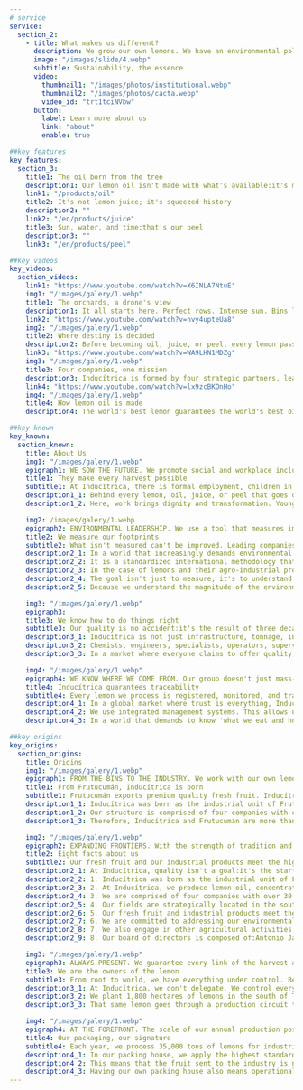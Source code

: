 ```yaml
---
# service
service:
  section_2:
    - title: What makes us different?
      description: We grow our own lemons. We have an environmental policy and a code of business ethics. We respect our people, have deep regional roots, and we are ready to continue growing.
      image: "/images/slide/4.webp"
      subtitle: Sustainability, the essence
      video:
        thumbnail1: "/images/photos/institutional.webp"
        thumbnail2: "/images/photos/cacta.webp"
        video_id: "trt1tciNVbw"
      button:
        label: Learn more about us
        link: "about"
        enable: true

##key features
key_features:
  section_3:
    title1: The oil born from the tree
    description1: Our lemon oil isn't made with what's available:it's made with what we grow. At Inducítrica, the lemons are our own, traceability is complete, and excellence begins at the root.
    link1: "/products/oil"
    title2: It's not lemon juice; it's squeezed history
    description2: ""
    link2: "/en/products/juice"
    title3: Sun, water, and time:that's our peel
    description3: ""
    link3: "/en/products/peel"

##key videos
key_videos:
  section_videos:
    link1: "https://www.youtube.com/watch?v=X6INLA7NtuE"
    img1: "/images/galery/1.webp"
    title1: The orchards, a drone's view
    description1: It all starts here. Perfect rows. Intense sun. Bins lined up like soldiers. And lemons falling, one by one, into expert hands. This is our view from above.
    link2: "https://www.youtube.com/watch?v=nvy4upteUa8"
    img2: "/images/galery/1.webp"
    title2: Where destiny is decided
    description2: Before becoming oil, juice, or peel, every lemon passes through our packing house. That's where its path is determined. In this process, there's no room for chance; there are expert eyes, technology, and judgment.
    link3: "https://www.youtube.com/watch?v=WA9LHN1MDZg"
    img3: "/images/galery/1.webp"
    title3: Four companies, one mission
    description3: Inducítrica is formed by four strategic partners, leaders in the citrus industry. Each brings the best of their experience. Together, they drive a group with roots in Tucumán and a global vision.
    link4: "https://www.youtube.com/watch?v=lx9zcBKOnHo"
    img4: "/images/galery/1.webp"
    title4: How lemon oil is made
    description4: The world's best lemon guarantees the world's best oil. That is the first key to the industrial process. Because with us, the soul of the citrus becomes industry.

##key known
key_known:
  section_known:
    title: About Us
    img1: "/images/galery/1.webp"
    epigraph1: WE SOW THE FUTURE. We promote social and workplace inclusion. PHOTO:INDUCITRICA
    title1: They make every harvest possible
    subtitle1: At Inducítrica, there is formal employment, children in schools, dignified work, and families that thrive. Because for us, the most valuable harvest is one of opportunities.
    description1_1: Behind every lemon, oil, juice, or peel that goes out into the world, there is a story born in Alberdi and its surroundings. Our presence in this city, located in the south of Tucumán, Argentina, drives local economies, strengthens the productive network, generates direct and indirect employment, promotes workplace inclusion with a gender perspective, and improves key indicators, such as school enrollment and family stability.
    description1_2: Here, work brings dignity and transformation. Young people who used to migrate now find real opportunities in their hometown. Meanwhile, new ventures, businesses, and services grow around this agro-industrial development. Because for us, the most valuable harvest is one of opportunities.

    img2: /images/galery/1.webp
    epigraph2: ENVIRONMENTAL LEADERSHIP. We use a tool that measures impact and improves the future. PHOTO:INDUCITRICA
    title2: We measure our footprints
    subtitle2: What isn't measured can't be improved. Leading companies—like Inducítrica—now have their Life Cycle Assessment, with the goal of minimizing environmental impact.
    description2_1: In a world that increasingly demands environmental transparency, leading companies are stepping forward:they measure and make the real impacts of their production visible through a key tool, the Life Cycle Assessment (also known by its acronym, LCA).
    description2_2: It is a standardized international methodology that quantifies the environmental footprints of a product or process throughout its life cycle. This includes everything from the extraction of raw materials to final disposal, encompassing production, transportation, use, and recycling.
    description2_3: In the case of lemons and their agro-industrial products—such as juice, essential oil, or peel—an LCA considers the impact of cultivation (water, energy, fertilizers, etc.), industrial processing (energy consumption, waste, emissions, etc.), transportation, and even packaging use and its recyclability, among other issues.
    description2_4: The goal isn't just to measure; it's to understand and improve. To know where we stand in order to decide where we are going. Currently, companies that prioritize transparency with their clients and consumers, export to demanding markets with increasingly strict environmental regulations, and hold a real commitment to sustainability have a Life Cycle Assessment. Inducítrica is one of them.
    description2_5: Because we understand the magnitude of the environmental problem and the need to take action. This audit, conducted by external reviewers, has allowed us to identify critical points, reduce our carbon and other footprints, optimize resources, and, most importantly, make data-driven decisions. Ultimately, an LCA serves as a powerful statement.

    img3: "/images/galery/1.webp"
    epigraph3: 
    title3: We know how to do things right
    subtitle3: Our quality is no accident:it's the result of three decades of accumulated experience, passed down and applied to every decision in the harvest and industrial process.
    description3_1: Inducítrica is not just infrastructure, tonnage, industrial lemon products, and exports. It is also—and above all—applied knowledge. The difference between a good peel and an excellent one often lies in a detail that only an expert can detect. And we know.
    description3_2: Chemists, engineers, specialists, operators, supervisors... behind every fruit and every derivative product that goes out into the world, there is a team that deeply understands the behavior of the lemon in all its phases. That knowledge can't be improvised. It comes from years of working with the raw material, complying with regulatory requirements, and implementing continuous improvements.
    description3_3: In a market where everyone claims to offer quality, we have a more powerful differentiator:we know how to achieve it. And how to sustain it over time.

    img4: "/images/galery/1.webp"
    epigraph4: WE KNOW WHERE WE COME FROM. Our group doesn't just mass-produce:we work with identity. PHOTO:INDUCITRICA
    title4: Inducítrica guarantees traceability
    subtitle4: Every lemon we process is registered, monitored, and traced from the moment it is harvested until it reaches the world as essential oil, juice, and dehydrated peel.
    description4_1: In a global market where trust is everything, Inducítrica positions itself as a company that guarantees complete traceability. This means every lemon we process can be tracked from its origin at the Frutucumán orchards to the end customer, whether in Europe, Asia, or America, and whether as fresh fruit or as lemon oil, lemon juice, and dehydrated peel.
    description4_2: We use integrated management systems. This allows us to record every batch, every treatment, and every transformation. Therefore, when we export lemon derivatives, we also export precise, validated, and transparent information. Our customers don't just buy quality:they buy food safety, regulatory compliance, and ethical production.
    description4_3: In a world that demands to know 'what we eat and how it's made,' we have the answers. And those answers are found in our systems. At Inducítrica, every lemon has an identity. Because every customer deserves to know exactly what they are buying.

##key origins
key_origins:
  section_origins:
    title: Origins
    img1: "/images/galery/1.webp"
    epigraph1: FROM THE BINS TO THE INDUSTRY. We work with our own lemons under a model of excellence. PHOTO:INDUCITRICA
    title1: From Frutucumán, Inducítrica is born
    subtitle1: Frutucumán exports premium quality fresh fruit. Inducítrica processes lemons into essential oil, juice, and peel. A common origin. A unique model. A shared vision.
    description1_1: Inducítrica was born as the industrial unit of Frutucumán, Argentina's leading fresh fruit exporter. We produce essential oil, concentrated juice, and dehydrated lemon peel with raw material from our own fields, strategically located in the south of Tucumán—one of the world's best regions for citrus cultivation.
    description1_2: Our structure is comprised of four companies with over 30 years of track record:Blazquez SRL, Donato Álvarez SRL, Delotte SA, and Jalil SRL. This means that Frutucumán and Inducítrica form an integrated ecosystem for lemon production and processing. Both units work with their own lemons and under the same model for quality and quantity. Under the same model of environmental sustainability. Under the same model of corporate governance. And under the same model of commitment to regional development.
    description1_3: Therefore, Inducítrica and Frutucumán are more than just two brands; they are the result of our passion for lemons. Each product we offer is a reflection of the unwavering philosophy that drives us to the fields each morning. A common origin. A unique model. A shared vision.

    img2: "/images/galery/1.webp"
    epigraph2: EXPANDING FRONTIERS. With the strength of tradition and the drive of innovation, we continue to grow. PHOTO:INDUCITRICA
    title2: Eight facts about us
    subtitle2: Our fresh fruit and our industrial products meet the highest standards for quality and quantity, because we work entirely with our own lemons.
    description2_1: At Inducítrica, quality isn't a goal:it's the starting point. It is born from the lemons we grow, grows with the experience of our founding companies, and is strengthened at every stage of the process. These eight facts explain how.
    description2_2: 1. Inducítrica was born as the industrial unit of Frutucumán, Argentina's leading fresh fruit exporter.
    description2_3: 2. At Inducítrica, we produce lemon oil, concentrated lemon juice, and dehydrated lemon peel.
    description2_4: 3. We are comprised of four companies with over 30 years of track record:Delotte SA, Blázquez SRL, Donato Álvarez SRL, and Jalil SRL.
    description2_5: 4. Our fields are strategically located in the south of the Argentine province of Tucumán, one of the best regions for citrus cultivation.
    description2_6: 5. Our fresh fruit and industrial products meet the highest quality standards. We guarantee complete traceability and ensure absolute control over every stage of the production process, precisely because we work with our own lemons.
    description2_7: 6. We are committed to addressing our environmental impact. We conduct Life Cycle Assessments (LCA - ISO 14040/44) of our production.
    description2_8: 7. We also engage in other agricultural activities, including oranges, blueberries, sugarcane, soybeans, grains, and avocados.
    description2_9: 8. Our board of directors is composed of:Antonio Jalil (President), Ezequiel Almada (Vice President), and José Cebe (Director).

    img3: "/images/galery/1.webp"
    epigraph3: ALWAYS PRESENT. We guarantee every link of the harvest and the lemon production process. PHOTO:INDUCITRICA
    title3: We are the owners of the lemon
    subtitle3: From root to world, we have everything under control. Because Inducítrica is much more than a citrus company; it is a model of commitment to the lemon and its derivatives.
    description3_1: At Inducítrica, we don't delegate. We control every stage of the lemon's production process:from planting to the export of its essential oil, juice, and peel. This strategic decision allows us to guarantee what few others can:complete traceability, consistent quality, and products that maintain their purity.
    description3_2: We plant 1,800 hectares of lemons in the south of Tucumán, one of the most renowned regions on the planet for citrus cultivation. There, in our own fields, is where it all begins. With technology, knowledge, and respect for the environment, we cultivate a lemon that is born different.
    description3_3: That same lemon goes through a production circuit that is also our own:we harvest it, process it, and transform it into derivatives that travel to the most demanding international markets. This model of absolute integration is a guarantee. It means that a customer in North America, Europe, or Asia can know exactly which farm the lemon came from, or how and where it was processed. That's how we are at Inducítrica; different.

    img4: "/images/galery/1.webp"
    epigraph4: AT THE FOREFRONT. The scale of our annual production positions us as a benchmark in the citrus industry. PHOTO:INDUCITRICA
    title4: Our packaging, our signature
    subtitle4: Each year, we process 35,000 tons of lemons for industrial use. This fruit, selected in our packing house, is transformed into oil, juice, and peel.
    description4_1: In our packing house, we apply the highest standards of hygiene, selection, and presentation. There, lemons destined for industrial use are carefully selected. This manual task allows us to guarantee the freshness, aroma, and flavor of the citrus fruits that will later be transformed into essential oil, juice, and dehydrated lemon peel.
    description4_2: This means that the fruit sent to the industry is not a discard; it is raw material chosen with the same rigor as any other. Each lemon is evaluated based on its potential to become a derivative, thus harnessing its fullest expression. Currently, we have 35,000 annual tons of our own lemons for the industry, with a projection of 60,000 to 70,000 annual tons by 2031.
    description4_3: Having our own packing house also means operational independence, agile timelines, and better product care. It means being present in every box... in every batch... in every shipment that carries our name. And that reaffirms our commitment to excellence.
---
```

